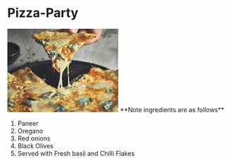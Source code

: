 # Pizza-Party
<img src="https://github.com/RohitKulkarniSRH/Pizza-Party/blob/main/image/Pizza-Quattro-Formaggi_TitelbildO28J6gMgyVdu0_1280x1280.jpg" width=50% height=50% />
**Note ingredients are as follows** 

1. Paneer
2. Oregano
3. Red onions
4. Black Olives
5. Served with Fresh basil and Chilli Flakes
